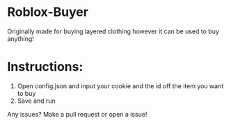 # Roblox-Buyer
Originally made for buying layered clothing however it can be used to buy anything!

# Instructions:
1) Open config.json and input your cookie and the id off the item you want to buy
2) Save and run


Any issues?
Make a pull request or open a issue!
